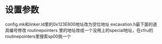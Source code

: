 # 设置参数
config.mk和linker.ld里的0x123E600地址改为空位地址
excavation.h最下面的道具编号修改
routinepointers 里的地址改成一个没用上的special地址，在cfru的routinepointers里搜索sp00挑一个
